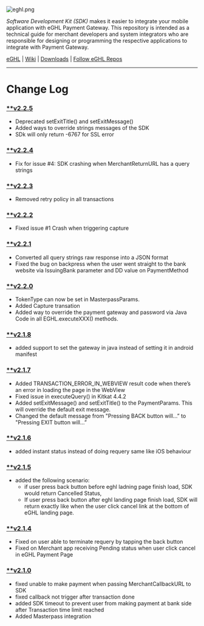 ![eghl.png](http://e-ghl.com/assets/img/logo.png)

*Software Development Kit (SDK)* makes it easier to integrate your mobile application with eGHL Payment Gateway. This repository is intended as a technical guide for merchant developers and system integrators who are responsible for designing or programming the respective applications to integrate with Payment Gateway.

[eGHL](http://e-ghl.com) | [Wiki](https://bitbucket.org/eghl/android/wiki/Home) | [Downloads](https://bitbucket.org/eghl/android/downloads/?tab=tags) | [Follow eGHL Repos](https://bitbucket.org/eghl/follow)

****

# **Change Log** 
### [**v2.2.5](https://bitbucket.org/eghl/android/commits/tag/v2.2.5)
* Deprecated setExitTitle() and setExitMessage()
* Added ways to override strings messages of the SDK
* SDk will only return -6767 for SSL error

### [**v2.2.4](https://bitbucket.org/eghl/android/commits/tag/v2.2.5)


* Fix for issue #4: SDK crashing when MerchantReturnURL has a query strings

### [**v2.2.3](https://bitbucket.org/eghl/android/commits/tag/v2.2.3)
* Removed retry policy in all transactions


### [**v2.2.2](https://bitbucket.org/eghl/android/commits/tag/v2.2.2)
* Fixed issue #1 Crash when triggering capture


### [**v2.2.1](https://bitbucket.org/eghl/android/commits/tag/v2.2.1)
* Converted all query strings raw response into a JSON format
* Fixed the bug on backpress when the user went straight to the bank website via IssuingBank parameter and DD value on PaymentMethod


### [**v2.2.0](https://bitbucket.org/eghl/android/commits/tag/v2.2.0)
* TokenType can now be set in MasterpassParams.
* Added Capture transation
* Added way to override the payment gateway and password via Java Code in all EGHL.executeXXX() methods.

### [**v2.1.8](https://bitbucket.org/eghl/android/commits/tag/v2.1.8)
* added support to set the gateway in java instead of setting it in android manifest

### [**v2.1.7](https://bitbucket.org/eghl/android/commits/tag/v2.1.7)
* Added TRANSACTION_ERROR_IN_WEBVIEW result code when there’s an error in loading the page in the WebView 
* Fixed issue in executeQuery() in Kitkat 4.4.2
* Added setExitMessage() and setExitTitle() to the PaymentParams. This will override the default exit message.
* Changed the default message from "Pressing BACK button will...” to "Pressing EXIT button will…” 

### [**v2.1.6](https://bitbucket.org/eghl/android/commits/tag/v2.1.6)
* added instant status instead of doing requery same like iOS behaviour

### [**v2.1.5](https://bitbucket.org/eghl/android/commits/tag/v2.1.5)
* added the following scenario:
	* if user press back button before eghl ladning page finish load, SDK would return Cancelled Status,
	* If user press back button after eghl landing page finish load, SDK will return exactly like when the user click cancel link at the bottom of eGHL landing page.

### [**v2.1.4](https://bitbucket.org/eghl/android/commits/tag/v2.1.4)
* Fixed on user able to terminate requery by tapping the back button
* Fixed on Merchant app receiving Pending status when user click cancel in eGHL Payment Page

### [**v2.1.0](https://bitbucket.org/eghl/android/commits/tag/v2.1.0)
* fixed unable to make payment when passing MerchantCallbackURL to SDK 
* fixed callback not trigger after transaction done
* added SDK timeout to prevent user from making payment at bank side after Transaction time limit reached 
* Added Masterpass integration